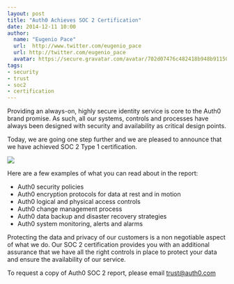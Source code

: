 ```yaml
---
layout: post
title: "Auth0 Achieves SOC 2 Certification"
date: 2014-12-11 10:00
author:
  name: "Eugenio Pace"
  url:  http://www.twitter.com/eugenio_pace
  url: http://twitter.com/eugenio_pace
  avatar: https://secure.gravatar.com/avatar/702d07476c482418b948b911504137a5?s=60
tags:
- security
- trust
- soc2
- certification
---
```

Providing an always-on, highly secure identity service is core to the Auth0 brand promise. As such, all our systems, controls and processes have always been designed with security and availability as critical design points.  

Today, we are going one step further and we are pleased to announce that we have achieved SOC 2 Type 1 certification. 

![](https://docs.google.com/drawings/d/1KkPhXO8DiNsrx9pnYCCc-zvfpgjo-CEsP6qW0pGR5FM/pub?w=229&h=217)


<!-- more -->

Here are a few examples of what you can read about in the report:

- Auth0 security policies 
- Auth0 encryption protocols for data at rest and in motion
- Auth0 logical and physical access controls
- Auth0 change management process
- Auth0 data backup and disaster recovery strategies
- Auth0 system monitoring, alerts and alarms

Protecting the data and privacy of our customers is a non negotiable aspect of what we do. Our SOC 2 certification provides you with an additional assurance that we have all the right controls in place to protect your data and ensure the availability of our service.

To request a copy of Auth0 SOC 2 report, please email <trust@auth0.com> 

